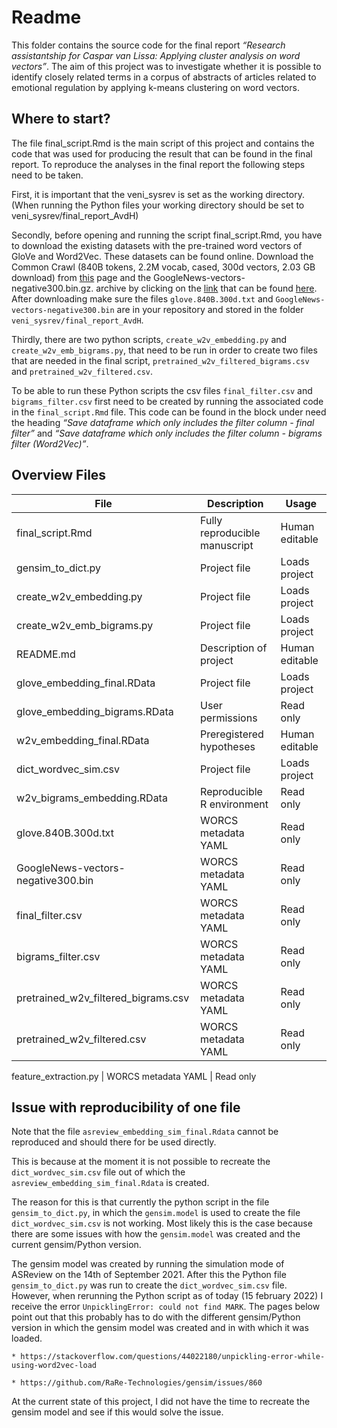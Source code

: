 # Readme

This folder contains the source code for the final report *“Research assistantship for Caspar van Lissa: Applying cluster analysis on word vectors”*. The aim of this project was to investigate whether it is possible to identify closely related terms in a corpus of abstracts of articles related to emotional regulation by applying k-means clustering on word vectors. 

## Where to start?
The file final_script.Rmd is the main script of this project and contains the code that was used for producing the result that can be found in the final report. To reproduce the analyses in the final report the following steps need to be taken. 

First, it is important that the veni_sysrev is set as the working directory. (When running the Python files your working directory should be set to veni_sysrev/final_report_AvdH)

Secondly, before opening and running the script final_script.Rmd, you have to download the existing datasets with the pre-trained word vectors of GloVe and Word2Vec. These datasets can be found online. Download the Common Crawl (840B tokens, 2.2M vocab, cased, 300d vectors, 2.03 GB download) from <a href="https://github.com/stanfordnlp/GloVe/">this</a> page and the GoogleNews-vectors-negative300.bin.gz. archive by clicking on the <a href="https://drive.google.com/file/d/0B7XkCwpI5KDYNlNUTTlSS21pQmM/edit?resourcekey=0-wjGZdNAUop6WykTtMip30g">link</a> that can be found <a href="https://code.google.com/archive/p/word2vec/">here</a>. After downloading make sure the files `glove.840B.300d.txt` and `GoogleNews-vectors-negative300.bin` are in your repository and stored in the folder `veni_sysrev/final_report_AvdH`. 

Thirdly, there are two python scripts, `create_w2v_embedding.py` and `create_w2v_emb_bigrams.py`, that need to be run in order to create two files that are needed in the final script, `pretrained_w2v_filtered_bigrams.csv` and `pretrained_w2v_filtered.csv`. 

To be able to run these Python scripts the csv files `final_filter.csv` and `bigrams_filter.csv` first need to be created by running the associated code in the `final_script.Rmd` file. This code can be found in the block under need the heading *“Save dataframe which only includes the filter column - final filter”* and *“Save dataframe which only includes the filter column - bigrams filter (Word2Vec)”*.

## Overview Files 
File                                | Description                   | Usage         
-------------------------           | --------------------------    | --------------
final_script.Rmd                    | Fully reproducible manuscript | Human editable
gensim_to_dict.py                   | Project file                  | Loads project 
create_w2v_embedding.py             | Project file                  | Loads project 
create_w2v_emb_bigrams.py           | Project file                  | Loads project 
README.md                           | Description of project        | Human editable
glove_embedding_final.RData         | Project file                  | Loads project 
glove_embedding_bigrams.RData       | User permissions              | Read only     
w2v_embedding_final.RData           | Preregistered hypotheses      | Human editable
dict_wordvec_sim.csv                | Project file                  | Loads project 
w2v_bigrams_embedding.RData         | Reproducible R environment    | Read only     
glove.840B.300d.txt                 | WORCS metadata YAML           | Read only 
GoogleNews-vectors-negative300.bin  | WORCS metadata YAML           | Read only 
final_filter.csv                    | WORCS metadata YAML           | Read only 
bigrams_filter.csv                  | WORCS metadata YAML           | Read only 
pretrained_w2v_filtered_bigrams.csv | WORCS metadata YAML           | Read only 
pretrained_w2v_filtered.csv         | WORCS metadata YAML           | Read only 

feature_extraction.py               | WORCS metadata YAML           | Read only 

## Issue with reproducibility of one file 
Note that the file `asreview_embedding_sim_final.Rdata` cannot be reproduced and should there for be used directly. 

This is because at the moment it is not possible to recreate the `dict_wordvec_sim.csv` file out of which the `asreview_embedding_sim_final.Rdata` is created. 

The reason for this is that currently the python script in the file `gensim_to_dict.py`, in which the `gensim.model` is used to create the file `dict_wordvec_sim.csv` is not working. Most likely this is the case because there are some issues with how the `gensim.model` was created and the current gensim/Python version. 

The gensim model was created by running the simulation mode of ASReview on the 14th of September 2021. After this the Python file `gensim_to_dict.py` was run to create the `dict_wordvec_sim.csv` file. However, when rerunning the Python script as of today (15 february 2022) I receive the error `UnpicklingError: could not find MARK`. The pages below point out that this probably has to do with the different gensim/Python version in which the gensim model was created and in with which it was loaded. 

    * https://stackoverflow.com/questions/44022180/unpickling-error-while-using-word2vec-load
    
    * https://github.com/RaRe-Technologies/gensim/issues/860 


At the current state of this project, I did not have the time to recreate the gensim model and see if this would solve the issue. 

